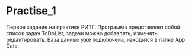 # Practise_1
Первое задание на практике РИТГ.
Программа представляет собой список задач ToDoList, задачи можно добавлять, изменять, редактировать. База данных уже подключена, находится в папке App Data. 
